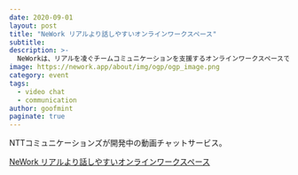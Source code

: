 ```yaml
---
date: 2020-09-01
layout: post
title: "NeWork リアルより話しやすいオンラインワークスペース"
subtitle: 
description: >-
  NeWorkは、リアルを凌ぐチームコミュニケーションを支援するオンラインワークスペースです。 大事な会議も、楽しい雑談も、ちょっとした相談も、これひとつ。 リモートワーク時代の新しい働き方を実現します。
image: https://nework.app/about/img/ogp/ogp_image.png
category: event
tags:
  - video chat
  - communication
author: goofmint
paginate: true
---
```

NTTコミュニケーションズが開発中の動画チャットサービス。

[NeWork リアルより話しやすいオンラインワークスペース](https://nework.app/)
